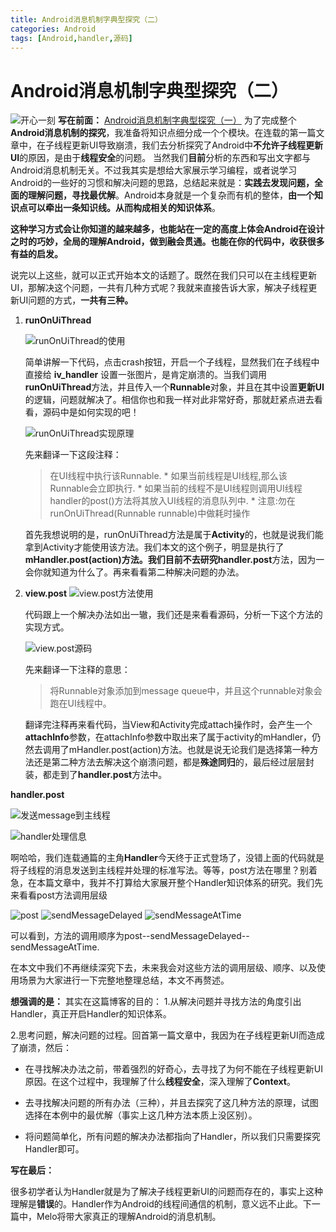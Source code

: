 ```yaml
---
title: Android消息机制字典型探究（二）
categories: Android
tags: [Android,handler,源码] 
---
```

Android消息机制字典型探究（二）
==
![开心一刻](http://upload-images.jianshu.io/upload_images/1915184-8d34278385fceccd?imageMogr2/auto-orient/strip%7CimageView2/2/w/1240)
**写在前面：**
[Android消息机制字典型探究（一）](http://www.jianshu.com/p/8c06b1d7ca68)
为了完成整个**Android消息机制的探究**，我准备将知识点细分成一个个模块。在连载的第一篇文章中，在子线程更新UI导致崩溃，我们去分析探究了Android中**不允许子线程更新UI**的原因，是由于**线程安全**的问题。
当然我们**目前**分析的东西和写出文字都与Android消息机制无关。不过我其实是想给大家展示学习编程，或者说学习Android的一些好的习惯和解决问题的思路，总结起来就是：**实践去发现问题，全面的理解问题，寻找最优解**。Android本身就是一个复杂而有机的整体，**由一个知识点可以牵出一条知识线。从而构成相关的知识体系**。
<!--more-->
**这种学习方式会让你知道的越来越多，也能站在一定的高度上体会Android在设计之时的巧妙，全局的理解Android，做到融会贯通。也能在你的代码中，收获很多有益的启发。**

说完以上这些，就可以正式开始本文的话题了。既然在我们只可以在主线程更新UI，那解决这个问题，一共有几种方式呢？我就来直接告诉大家，解决子线程更新UI问题的方式，**一共有三种。**

 1. **runOnUiThread**
    
    ![runOnUiThread的使用](http://upload-images.jianshu.io/upload_images/1915184-ee3a4f5a9a294b01?imageMogr2/auto-orient/strip%7CimageView2/2/w/1240)
    
    简单讲解一下代码，点击crash按钮，开启一个子线程，显然我们在子线程中直接给 **iv_handler**
    设置一张图片，是肯定崩溃的。当我们调用**runOnUiThread**方法，并且传入一个**Runnable**对象，并且在其中设置**更新UI**的逻辑，问题就解决了。相信你也和我一样对此非常好奇，那就赶紧点进去看看，源码中是如何实现的吧！
    
    ![runOnUiThread实现原理](http://upload-images.jianshu.io/upload_images/1915184-215bb46aaa0df885?imageMogr2/auto-orient/strip%7CimageView2/2/w/1240)
    
    先来翻译一下这段注释：
    
    > 在UI线程中执行该Runnable.  * 如果当前线程是UI线程,那么该Runnable会立即执行.  * 如果当前的线程不是UI线程则调用UI线程handler的post()方法将其放入UI线程的消息队列中.  *
    注意:勿在runOnUiThread(Runnable runnable)中做耗时操作
    
    首先我想说明的是，runOnUiThread方法是属于**Activity**的，也就是说我们能拿到Activity才能使用该方法。我们本文的这个例子，明显是执行了**mHandler.post(action)**方法。我们目前不去研究**handler.post**方法，因为一会你就知道为什么了。再来看看第二种解决问题的办法。
 2. **view.post** ![view.post方法使用](http://upload-images.jianshu.io/upload_images/1915184-80f462b718e89b2a?imageMogr2/auto-orient/strip%7CimageView2/2/w/1240)
    
    代码跟上一个解决办法如出一辙，我们还是来看看源码，分析一下这个方法的实现方式。
    
    ![view.post源码](http://upload-images.jianshu.io/upload_images/1915184-40b751ac6dcb8c73?imageMogr2/auto-orient/strip%7CimageView2/2/w/1240)
    
    先来翻译一下注释的意思：
    
    > 将Runnable对象添加到message queue中，并且这个runnable对象会跑在UI线程中。
    
    翻译完注释再来看代码，当View和Activity完成attach操作时，会产生一个**attachInfo**参数，在attachInfo参数中取出来了属于activity的mHandler，仍然去调用了mHandler.post(action)方法。也就是说无论我们是选择第一种方法还是第二种方法去解决这个崩溃问题，都是**殊途同归**的，最后经过层层封装，都走到了**handler.post**方法中。

**handler.post**

![发送message到主线程](http://upload-images.jianshu.io/upload_images/1915184-f35b59a4217f4ad7?imageMogr2/auto-orient/strip%7CimageView2/2/w/1240)

![handler处理信息](http://upload-images.jianshu.io/upload_images/1915184-e4f720124308ab1b?imageMogr2/auto-orient/strip%7CimageView2/2/w/1240)

啊哈哈，我们连载通篇的主角**Handler**今天终于正式登场了，没错上面的代码就是将子线程的消息发送到主线程并处理的标准写法。等等，post方法在哪里？别着急，在本篇文章中，我并不打算给大家展开整个Handler知识体系的研究。我们先来看看post方法调用层级

![post](http://upload-images.jianshu.io/upload_images/1915184-2d101a24320abf9c?imageMogr2/auto-orient/strip%7CimageView2/2/w/1240)
![sendMessageDelayed](http://upload-images.jianshu.io/upload_images/1915184-2c64da2ca248d98a?imageMogr2/auto-orient/strip%7CimageView2/2/w/1240)
![sendMessageAtTime](http://upload-images.jianshu.io/upload_images/1915184-5dc923d75bd384d4?imageMogr2/auto-orient/strip%7CimageView2/2/w/1240)

可以看到，方法的调用顺序为post--sendMessageDelayed--sendMessageAtTime.

在本文中我们不再继续深究下去，未来我会对这些方法的调用层级、顺序、以及使用场景为大家进行一下完整地整理总结，本文不再赘述。

**想强调的是：**
其实在这篇博客的目的：
1.从解决问题并寻找方法的角度引出Handler，真正开启Handler的知识体系。

2.思考问题，解决问题的过程。回首第一篇文章中，我因为在子线程更新UI而造成了崩溃，然后：

 - 在寻找解决办法之前，带着强烈的好奇心，去寻找了为何不能在子线程更新UI原因。在这个过程中，我理解了什么**线程安全**，深入理解了**Context**。
 
 - 去寻找解决问题的所有办法（三种），并且去探究了这几种方法的原理，试图选择在本例中的最优解（事实上这几种方法本质上没区别）。

 - 将问题简单化，所有问题的解决办法都指向了Handler，所以我们只需要探究Handler即可。

**写在最后：**

很多初学者认为Handler就是为了解决子线程更新UI的问题而存在的，事实上这种理解是**错误**的。Handler作为Android的线程间通信的机制，意义远不止此。下一篇中，Melo将带大家真正的理解Android的消息机制。